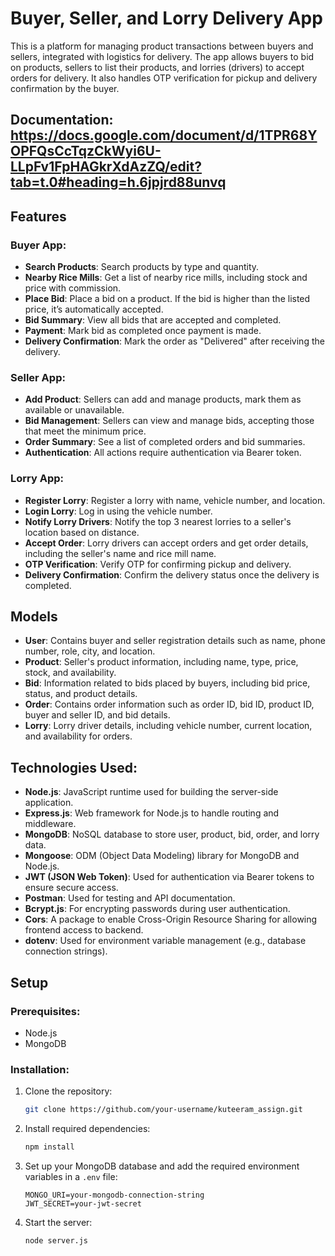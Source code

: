 # Buyer, Seller, and Lorry Delivery App

This is a platform for managing product transactions between buyers and sellers, integrated with logistics for delivery. The app allows buyers to bid on products, sellers to list their products, and lorries (drivers) to accept orders for delivery. It also handles OTP verification for pickup and delivery confirmation by the buyer.

## Documentation: https://docs.google.com/document/d/1TPR68YOPFQsCcTqzCkWyi6U-LLpFv1FpHAGkrXdAzZQ/edit?tab=t.0#heading=h.6jpjrd88unvq

## Features

### Buyer App:
- **Search Products**: Search products by type and quantity.
- **Nearby Rice Mills**: Get a list of nearby rice mills, including stock and price with commission.
- **Place Bid**: Place a bid on a product. If the bid is higher than the listed price, it’s automatically accepted.
- **Bid Summary**: View all bids that are accepted and completed.
- **Payment**: Mark bid as completed once payment is made.
- **Delivery Confirmation**: Mark the order as "Delivered" after receiving the delivery.

### Seller App:
- **Add Product**: Sellers can add and manage products, mark them as available or unavailable.
- **Bid Management**: Sellers can view and manage bids, accepting those that meet the minimum price.
- **Order Summary**: See a list of completed orders and bid summaries.
- **Authentication**: All actions require authentication via Bearer token.

### Lorry App:
- **Register Lorry**: Register a lorry with name, vehicle number, and location.
- **Login Lorry**: Log in using the vehicle number.
- **Notify Lorry Drivers**: Notify the top 3 nearest lorries to a seller's location based on distance.
- **Accept Order**: Lorry drivers can accept orders and get order details, including the seller's name and rice mill name.
- **OTP Verification**: Verify OTP for confirming pickup and delivery.
- **Delivery Confirmation**: Confirm the delivery status once the delivery is completed.

## Models

- **User**: Contains buyer and seller registration details such as name, phone number, role, city, and location.
- **Product**: Seller's product information, including name, type, price, stock, and availability.
- **Bid**: Information related to bids placed by buyers, including bid price, status, and product details.
- **Order**: Contains order information such as order ID, bid ID, product ID, buyer and seller ID, and bid details.
- **Lorry**: Lorry driver details, including vehicle number, current location, and availability for orders.

## Technologies Used:

- **Node.js**: JavaScript runtime used for building the server-side application.
- **Express.js**: Web framework for Node.js to handle routing and middleware.
- **MongoDB**: NoSQL database to store user, product, bid, order, and lorry data.
- **Mongoose**: ODM (Object Data Modeling) library for MongoDB and Node.js.
- **JWT (JSON Web Token)**: Used for authentication via Bearer tokens to ensure secure access.
- **Postman**: Used for testing and API documentation.
- **Bcrypt.js**: For encrypting passwords during user authentication.
- **Cors**: A package to enable Cross-Origin Resource Sharing for allowing frontend access to backend.
- **dotenv**: Used for environment variable management (e.g., database connection strings).

## Setup

### Prerequisites:
- Node.js
- MongoDB

### Installation:
1. Clone the repository:
    ```bash
    git clone https://github.com/your-username/kuteeram_assign.git
    ```
2. Install required dependencies:
    ```bash
    npm install
    ```

3. Set up your MongoDB database and add the required environment variables in a `.env` file:
    ```
    MONGO_URI=your-mongodb-connection-string
    JWT_SECRET=your-jwt-secret
    ```

4. Start the server:
    ```bash
    node server.js
    ```
